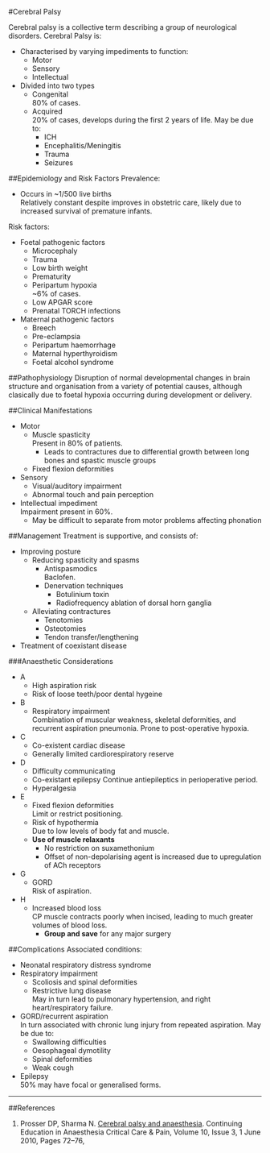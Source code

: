 #Cerebral Palsy

Cerebral palsy is a collective term describing a group of neurological disorders. Cerebral Palsy is:
* Characterised by varying impediments to function:
	* Motor
	* Sensory
	* Intellectual
* Divided into two types
	* Congenital  
	80% of cases.
	* Acquired  
	20% of cases, develops during the first 2 years of life. May be due to:
		* ICH
		* Encephalitis/Meningitis
		* Trauma
		* Seizures

##Epidemiology and Risk Factors
Prevalence:
* Occurs in ~1/500 live births  
Relatively constant despite improves in obstetric care, likely due to increased survival of premature  infants.


Risk factors:
* Foetal pathogenic factors
	* Microcephaly
	* Trauma
	* Low birth weight
	* Prematurity
	* Peripartum hypoxia  
	~6% of cases.
	* Low APGAR score
	* Prenatal TORCH infections
* Maternal pathogenic factors
	* Breech
	* Pre-eclampsia
	* Peripartum haemorrhage
	* Maternal hyperthyroidism
	* Foetal alcohol syndrome




##Pathophysiology
Disruption of normal developmental changes in brain structure and organisation from a variety of potential causes, although clasically due to foetal hypoxia occurring during development or delivery.

##Clinical Manifestations
* Motor
	* Muscle spasticity  
	Present in 80% of patients.
		* Leads to contractures due to differential growth between long bones and spastic muscle groups
	* Fixed flexion deformities
* Sensory
	* Visual/auditory impairment
	* Abnormal touch and pain perception
* Intellectual impediment  
Impairment present in 60%.
	* May be difficult to separate from motor problems affecting phonation

##Management
Treatment is supportive, and consists of:
* Improving posture
	* Reducing spasticity and spasms
		* Antispasmodics  
		Baclofen.
		* Denervation techniques
			* Botulinium toxin
			* Radiofrequency ablation of dorsal horn ganglia
	* Alleviating contractures
		* Tenotomies
		* Osteotomies
		* Tendon transfer/lengthening
* Treatment of coexistant disease

###Anaesthetic Considerations
* A
	* High aspiration risk  
	* Risk of loose teeth/poor dental hygeine
* B
	* Respiratory impairment  
	Combination of muscular weakness, skeletal deformities, and recurrent aspiration pneumonia. Prone to post-operative hypoxia.
* C
	* Co-existent cardiac disease
	* Generally limited cardiorespiratory reserve
* D
	* Difficulty communicating
	* Co-existant epilepsy 
	Continue antiepileptics in perioperative period.
	* Hyperalgesia
* E
	* Fixed flexion deformities  
	Limit or restrict positioning.
	* Risk of hypothermia  
	Due to low levels of body fat and muscle.
	* **Use of muscle relaxants**
		* No restriction on suxamethonium
		* Offset of non-depolarising agent is increased due to upregulation of ACh receptors
* G
	* GORD  
	Risk of aspiration.
* H
	* Increased blood loss  
	CP muscle contracts poorly when incised, leading to much greater volumes of blood loss.
		* **Group and save** for any major surgery

##Complications
Associated conditions:
* Neonatal respiratory distress syndrome
* Respiratory impairment
	* Scoliosis and spinal deformities
	* Restrictive lung disease  
	May in turn lead to pulmonary hypertension, and right heart/respiratory failure.
* GORD/recurrent aspiration  
In turn associated with chronic lung injury from repeated aspiration. May be due to:
	* Swallowing difficulties
	* Oesophageal dymotility
	* Spinal deformities
	* Weak cough
* Epilepsy  
50% may have focal or generalised forms.



---
##References
1. Prosser DP, Sharma N. [Cerebral palsy and anaesthesia](https://academic.oup.com/bjaed/article/10/3/72/478687). Continuing Education in Anaesthesia Critical Care & Pain, Volume 10, Issue 3, 1 June 2010, Pages 72–76, 